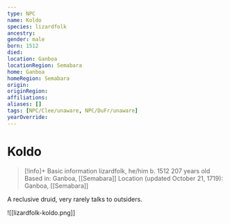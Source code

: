```yaml
---
type: NPC
name: Koldo
species: lizardfolk
ancestry: 
gender: male
born: 1512
died: 
location: Ganboa
locationRegion: Semabara
home: Ganboa
homeRegion: Semabara
origin:
originRegion:
affiliations: 
aliases: []
tags: [NPC/Clee/unaware, NPC/DuFr/unaware]
yearOverride: 
---
```


# Koldo
>[!info]+ Basic information
>lizardfolk, he/him
>b. 1512
>207 years old
>Based in: Ganboa, [[Semabara]]
>Location (updated October 21, 1719): Ganboa, [[Semabara]]

A reclusive druid, very rarely talks to outsiders.

![[lizardfolk-koldo.png]]